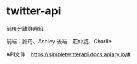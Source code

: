 # twitter-api

前後分離許丹組

前端：許丹、Ashley
後端：莊仲威、Charlie

API文件：https://simpletwitterapi.docs.apiary.io/#
